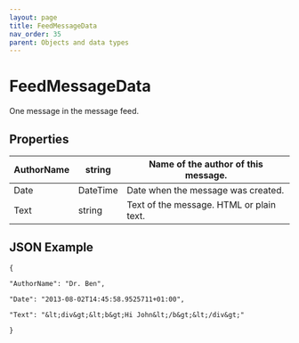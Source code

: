 ```yaml
---
layout: page
title: FeedMessageData
nav_order: 35
parent: Objects and data types
---
```


# FeedMessageDataOne message in the message feed.## Properties| AuthorName | string | Name of the author of this message. || --- | --- | --- || Date | DateTime | Date when the message was created. || Text | string | Text of the message. HTML or plain text. |## JSON Example```{"AuthorName": "Dr. Ben","Date": "2013-08-02T14:45:58.9525711+01:00","Text": "&lt;div&gt;&lt;b&gt;Hi John&lt;/b&gt;&lt;/div&gt;"}```